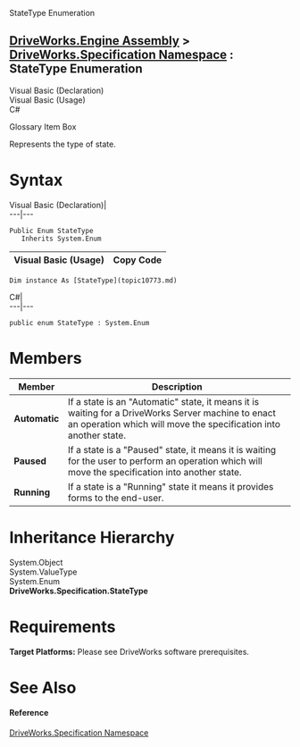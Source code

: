 StateType Enumeration   
  
[DriveWorks.Engine Assembly](topic2156.md) > [DriveWorks.Specification Namespace](topic10764.md) : StateType Enumeration  
---  
  
Visual Basic (Declaration)    
Visual Basic (Usage)    
C# 

Glossary Item Box

Represents the type of state. 

# Syntax

Visual Basic (Declaration)|   
---|---  
      
    
    Public Enum StateType 
       Inherits System.Enum  
  
Visual Basic (Usage)| Copy Code  
---|---  
      
    
    Dim instance As [StateType](topic10773.md)  
  
C#|   
---|---  
      
    
    public enum StateType : System.Enum   
  
# Members

Member| Description  
---|---  
**Automatic**|  If a state is an "Automatic" state, it means it is waiting for a DriveWorks Server machine to enact an operation which will move the specification into another state.  
**Paused**|  If a state is a "Paused" state, it means it is waiting for the user to perform an operation which will move the specification into another state.  
**Running**|  If a state is a "Running" state it means it provides forms to the end-user.  
  
# Inheritance Hierarchy

System.Object  
System.ValueType  
System.Enum  
**DriveWorks.Specification.StateType**  


# Requirements

**Target Platforms:** Please see DriveWorks software prerequisites.

# See Also

#### Reference

[DriveWorks.Specification Namespace](topic10764.md)


